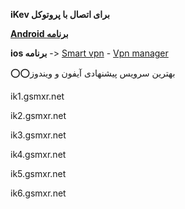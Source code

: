 **iKev برای اتصال با پروتوکل**

[**Android برنامه**](https://s31.uupload.ir/files/hassantechno/org.strongswan.android.apk)

**ios برنامه** -> [Smart vpn](https://apps.apple.com/us/app/smart-vpn/id1071356755) - [Vpn manager](https://apps.apple.com/us/app/vpnmanager/id6470751776)



⭕️⭕️بهترین سرویس پیشنهادی آیفون و ویندوز 


ik1.gsmxr.net                     

ik2.gsmxr.net                     

ik3.gsmxr.net                      

ik4.gsmxr.net                      

ik5.gsmxr.net                        

ik6.gsmxr.net                       

